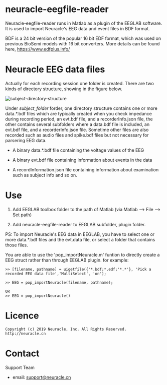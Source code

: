 # neuracle-eegfile-reader

Neuracle-eegfile-reader runs in Matlab as a plugin of the EEGLAB software. It is used to import Neuracle's EEG data and event files in BDF format.

BDF is a 24 bit version of the popular 16 bit EDF format, which was used on previous BioSemi models with 16 bit converters. More details can be found here, <https://www.edfplus.info/>

# Neuracle EEG data files
Actually for each recording session one folder is created. There are two kinds of directory structure, showing in the figure below.  

![subject-directory-structure](https://github.com/neuracle/neuracle-eegfile-reader/blob/master/pics/subject-directory-structure.png)

Under *subject_folder* forder, one directory structure contains one or more data.\*.bdf files which are typically created when you check impedance during recording period, an evt.bdf file, and a recorderInfo.json file, the other contains several subfolders where a data.bdf file is included, an evt.bdf file, and a recorderInfo.json file. Sometime other files are also recorded such as audio files and spike.bdf files but not necessary for parsering EEG data. 

- A binary data.\*.bdf file containing the voltage values of the EEG  
  
- A binary evt.bdf file containing information about events in the data

- A recordInformation.json file containing information about examination such as subject info and so on.

# Use 

1. Add EEGLAB toolbox folder to the path of Matlab (via Matlab --> File --> Set path)

2. Add neuracle-eegfile-reader to EEGLAB subfolder, plugin folder.

PS: To import Neuracle's EEG data in EEGLAB, you have to select one or more data.\*.bdf files and the evt.data file, or select a folder that contains those files. 

You are able to use the 'pop_importNeuracle.m' funtion to directly create a EEG struct rather than through EEGLAB plugin. for example:
```
>> [filename, pathname] = uigetfile({'*.bdf;*.edf;'*.*'}, 'Pick a recorded EEG data file','MultiSelect', 'on');

>> EEG = pop_importNeuracle(filename, pathname);

OR
>> EEG = pop_importNeuracle()
```

# Licence

```
Copyright (c) 2019 Neuracle, Inc. All Rights Reserved. http://neuracle.cn
```

# Contact
Support Team
- email: support@neuracle.cn
